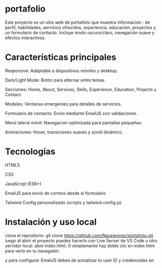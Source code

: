 # portafolio
Este proyecto es un sitio web de portafolio que muestra información : de perfil, habilidades, servicios ofrecidos, experiencia, educación, proyectos y un formulario de contacto. Incluye modo oscuro/claro, navegación suave y efectos interactivos.

# Características principales

Responsive: Adaptable a dispositivos móviles y desktop.

Dark/Light Mode: Botón para alternar entre temas.

Secciones: Home, About, Services, Skills, Experience, Education, Projects y Contact.

Modales: Ventanas emergentes para detalles de servicios.

Formulario de contacto: Envío mediante EmailJS con validaciones.

Menú lateral móvil: Navegación optimizada para pantallas pequeñas.

Animaciones: Hover, transiciones suaves y scroll dinámico.

# Tecnologías

HTML5

CSS

JavaScript (ES6+)

EmailJS para envío de correos desde el formulario

Tailwind Config personalizado (scripts y tailwind.config.js)

 # Instalación y uso local
 clona el repositorio: git clone https://github.com/Nazagomez/portafolio.git
luego al abrir el proyecto puedes hacerlo con Live Server de VS Code u otro servidor local: abre index.html,
O simplemente haz doble clic en index.html para verlo en tu navegador.

y para configurar EmailJS debes de actualizar tu user ID y credenciales en <script> dentro de index.html.
Y crea un servicio y plantilla en EmailJS y copia sus IDs en script.js. Para que el proyecto funcione con tus datos.
